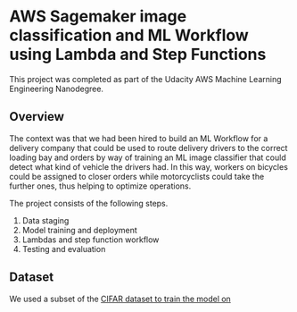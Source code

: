 # AWS Sagemaker image classification and ML Workflow using Lambda and Step Functions

This project was completed as part of the Udacity AWS Machine Learning Engineering Nanodegree. 

## Overview
The context was that we had been hired to build an ML Workflow for a delivery company that could be used to route delivery drivers to the correct loading bay and orders by way of training an ML image classifier that could detect what kind of vehicle the drivers had. In this way, workers on bicycles could be assigned to closer orders while motorcyclists could take the further ones, thus helping to optimize operations. 

The project consists of the following steps.

1. Data staging
2. Model training and deployment
3. Lambdas and step function workflow
4. Testing and evaluation

## Dataset

We used a subset of the <a href="https://www.cs.toronto.edu/~kriz/cifar.html" target="_blank" rel="noopener">CIFAR dataset to train the model on</a>